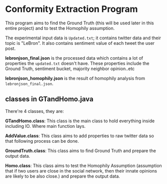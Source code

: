 # Conformity Extraction Program

This program aims to find the Ground Truth (this will be used later in this entire project) and to test the Homophily assumption. 

The experimental input data is `Updated.txt`; it contains twitter data and their topic is "LeBron".
It also contains sentiment value of each tweet the user post.

**lebronjson_final.json** is the processed data which contains a lot of properties the `updated.txt` doesn't have.
These properties include the Ground Truth, sentiment bucket, majority neighbor opinion..etc

**lebronjson_homophily.json** is the result of homophily analysis from `lebronjson_final.json`.

classes in **GTandHomo.java**
-------------------------
There're 4 classes, they are:

**GTandHomo.class**: This class is the main class to hold everything inside including IO. Where main function lays.

**AddValue.class**: This class aims to add properties to raw twitter data so that following process can be done.

**GroundTruth.class**: This class aims to find Ground Truth and prepare the output data.

**Homo.class**: This class aims to test the Homophily Assumption (assumption that if two users are close in the social network, then their innate opinions are likely to be also close.) and prepare the output data.

